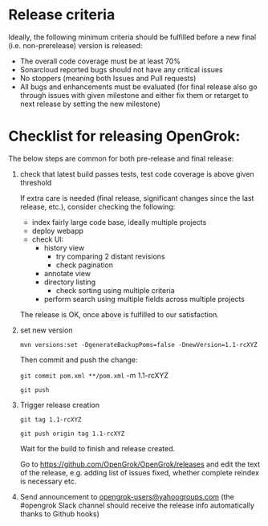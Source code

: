 # Release criteria

Ideally, the following minimum criteria should be fulfilled before a new
final (i.e. non-prerelease) version is released:

  - The overall code coverage must be at least 70%
  - Sonarcloud reported bugs should not have any critical issues
  - No stoppers (meaning both Issues and Pull requests)
  - All bugs and enhancements must be evaluated (for final release also go through issues with given milestone and either fix them or retarget to next release by setting the new milestone)

# Checklist for releasing OpenGrok:

The below steps are common for both pre-release and final release:

1. check that latest build passes tests, test code coverage is above given threshold

   If extra care is needed (final release, significant changes since the last release, etc.), consider checking the following:
   - index fairly large code base, ideally multiple projects
   - deploy webapp
   - check UI:
     - history view
       - try comparing 2 distant revisions
       - check pagination
     - annotate view
     - directory listing
       - check sorting using multiple criteria
     - perform search using multiple fields across multiple projects

   The release is OK, once above is fulfilled to our satisfaction.

1. set new version

   `mvn versions:set -DgenerateBackupPoms=false -DnewVersion=1.1-rcXYZ`

   Then commit and push the change:

     `git commit pom.xml **/pom.xml` -m 1.1-rcXYZ

     `git push`

1. Trigger release creation

     `git tag 1.1-rcXYZ`

     `git push origin tag 1.1-rcXYZ`

   Wait for the build to finish and release created.

   Go to https://github.com/OpenGrok/OpenGrok/releases and edit the text
   of the release, e.g. adding list of issues fixed, whether complete reindex
   is necessary etc.

1. Send announcement to opengrok-users@yahoogroups.com
   (the #opengrok Slack channel should receive the release info automatically thanks to Github hooks)